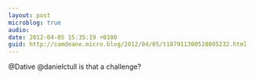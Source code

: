 ```yaml
---
layout: post
microblog: true
audio: 
date: 2012-04-05 15:35:19 +0100
guid: http://samdeane.micro.blog/2012/04/05/t187911300528095232.html
---
```

@Dative @danielctull is that a challenge?
